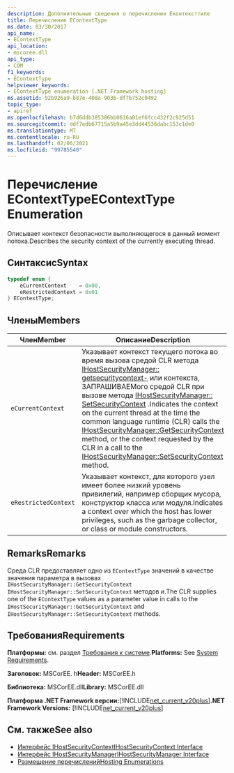 ```yaml
---
description: Дополнительные сведения о перечислении Еконтексттипе
title: Перечисление EContextType
ms.date: 03/30/2017
api_name:
- EContextType
api_location:
- mscoree.dll
api_type:
- COM
f1_keywords:
- EContextType
helpviewer_keywords:
- EContextType enumeration [.NET Framework hosting]
ms.assetid: 92b926a9-b87e-408a-9036-df7b752c9492
topic_type:
- apiref
ms.openlocfilehash: b7d6ddb385386bb0616a01ef6fcc432f2c925d51
ms.sourcegitcommit: ddf7edb67715a5b9a45e3dd44536dabc153c1de0
ms.translationtype: MT
ms.contentlocale: ru-RU
ms.lasthandoff: 02/06/2021
ms.locfileid: "99785540"
---
```

# <a name="econtexttype-enumeration"></a><span data-ttu-id="90353-103">Перечисление EContextType</span><span class="sxs-lookup"><span data-stu-id="90353-103">EContextType Enumeration</span></span>

<span data-ttu-id="90353-104">Описывает контекст безопасности выполняющегося в данный момент потока.</span><span class="sxs-lookup"><span data-stu-id="90353-104">Describes the security context of the currently executing thread.</span></span>  
  
## <a name="syntax"></a><span data-ttu-id="90353-105">Синтаксис</span><span class="sxs-lookup"><span data-stu-id="90353-105">Syntax</span></span>  
  
```cpp  
typedef enum {  
    eCurrentContext    = 0x00,  
    eRestrictedContext = 0x01  
} EContextType;  
```  
  
## <a name="members"></a><span data-ttu-id="90353-106">Члены</span><span class="sxs-lookup"><span data-stu-id="90353-106">Members</span></span>  
  
|<span data-ttu-id="90353-107">Член</span><span class="sxs-lookup"><span data-stu-id="90353-107">Member</span></span>|<span data-ttu-id="90353-108">Описание</span><span class="sxs-lookup"><span data-stu-id="90353-108">Description</span></span>|  
|------------|-----------------|  
|`eCurrentContext`|<span data-ttu-id="90353-109">Указывает контекст текущего потока во время вызова средой CLR метода [IHostSecurityManager:: getsecuritycontext-](ihostsecuritymanager-getsecuritycontext-method.md) или контекста, ЗАПРАШИВАЕМого средой CLR при вызове метода [IHostSecurityManager:: SetSecurityContext](ihostsecuritymanager-setsecuritycontext-method.md) .</span><span class="sxs-lookup"><span data-stu-id="90353-109">Indicates the context on the current thread at the time the common language runtime (CLR) calls the [IHostSecurityManager::GetSecurityContext](ihostsecuritymanager-getsecuritycontext-method.md) method, or the context requested by the CLR in a call to the [IHostSecurityManager::SetSecurityContext](ihostsecuritymanager-setsecuritycontext-method.md) method.</span></span>|  
|`eRestrictedContext`|<span data-ttu-id="90353-110">Указывает контекст, для которого узел имеет более низкий уровень привилегий, например сборщик мусора, конструктор класса или модуля.</span><span class="sxs-lookup"><span data-stu-id="90353-110">Indicates a context over which the host has lower privileges, such as the garbage collector, or class or module constructors.</span></span>|  
  
## <a name="remarks"></a><span data-ttu-id="90353-111">Remarks</span><span class="sxs-lookup"><span data-stu-id="90353-111">Remarks</span></span>  

 <span data-ttu-id="90353-112">Среда CLR предоставляет одно из `EContextType` значений в качестве значения параметра в вызовах `IHostSecurityManager::GetSecurityContext` `IHostSecurityManager::SetSecurityContext` методов и.</span><span class="sxs-lookup"><span data-stu-id="90353-112">The CLR supplies one of the `EContextType` values as a parameter value in calls to the `IHostSecurityManager::GetSecurityContext` and `IHostSecurityManager::SetSecurityContext` methods.</span></span>  
  
## <a name="requirements"></a><span data-ttu-id="90353-113">Требования</span><span class="sxs-lookup"><span data-stu-id="90353-113">Requirements</span></span>  

 <span data-ttu-id="90353-114">**Платформы:** см. раздел [Требования к системе](../../get-started/system-requirements.md).</span><span class="sxs-lookup"><span data-stu-id="90353-114">**Platforms:** See [System Requirements](../../get-started/system-requirements.md).</span></span>  
  
 <span data-ttu-id="90353-115">**Заголовок:** MSCorEE. h</span><span class="sxs-lookup"><span data-stu-id="90353-115">**Header:** MSCorEE.h</span></span>  
  
 <span data-ttu-id="90353-116">**Библиотека:** MSCorEE.dll</span><span class="sxs-lookup"><span data-stu-id="90353-116">**Library:** MSCorEE.dll</span></span>  
  
 <span data-ttu-id="90353-117">**Платформа .NET Framework версии:**[!INCLUDE[net_current_v20plus](../../../../includes/net-current-v20plus-md.md)]</span><span class="sxs-lookup"><span data-stu-id="90353-117">**.NET Framework Versions:** [!INCLUDE[net_current_v20plus](../../../../includes/net-current-v20plus-md.md)]</span></span>  
  
## <a name="see-also"></a><span data-ttu-id="90353-118">См. также</span><span class="sxs-lookup"><span data-stu-id="90353-118">See also</span></span>

- [<span data-ttu-id="90353-119">Интерфейс IHostSecurityContext</span><span class="sxs-lookup"><span data-stu-id="90353-119">IHostSecurityContext Interface</span></span>](ihostsecuritycontext-interface.md)
- [<span data-ttu-id="90353-120">Интерфейс IHostSecurityManager</span><span class="sxs-lookup"><span data-stu-id="90353-120">IHostSecurityManager Interface</span></span>](ihostsecuritymanager-interface.md)
- [<span data-ttu-id="90353-121">Размещение перечислений</span><span class="sxs-lookup"><span data-stu-id="90353-121">Hosting Enumerations</span></span>](hosting-enumerations.md)
